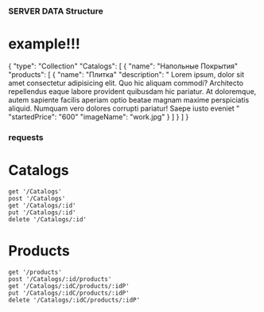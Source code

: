 ### SERVER DATA Structure
# example!!!
{
    "type": "Collection"
    "Catalogs": [
        {
            "name": "Напольные Покрытия"
            "products": [
                {
                    "name": "Плитка"
                    "description": "
                        Lorem ipsum, dolor sit amet consectetur adipisicing elit. Quo hic aliquam commodi? Architecto repellendus eaque labore provident quibusdam hic pariatur. At doloremque, autem sapiente facilis aperiam optio beatae magnam maxime perspiciatis aliquid. Numquam vero dolores corrupti pariatur! Saepe iusto eveniet
                    "
                    "startedPrice": "600"
                    "imageName": "work.jpg"
                }
            ]
        }
    ]
}

### requests
# Catalogs
    get '/Catalogs'
    post '/Catalogs'
    get '/Catalogs/:id'
    put '/Catalogs/:id'
    delete '/Catalogs/:id'

# Products
    get '/products'
    post '/Catalogs/:id/products'
    get '/Catalogs/:idC/products/:idP'
    put '/Catalogs/:idC/products/:idP'
    delete '/Catalogs/:idC/products/:idP'